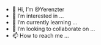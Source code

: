 - 👋 Hi, I’m @Yerenzter
- 👀 I’m interested in ...
- 🌱 I’m currently learning ...
- 💞️ I’m looking to collaborate on ...
- 📫 How to reach me ...

<!---
Yerenzter/Yerenzter is a ✨ special ✨ repository because its `README.md` (this file) appears on your GitHub profile.
You can click the Preview link to take a look at your changes.
--->
